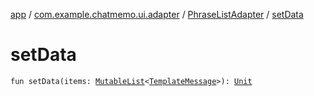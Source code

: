 [app](../../index.md) / [com.example.chatmemo.ui.adapter](../index.md) / [PhraseListAdapter](index.md) / [setData](./set-data.md)

# setData

`fun setData(items: `[`MutableList`](https://kotlinlang.org/api/latest/jvm/stdlib/kotlin.collections/-mutable-list/index.html)`<`[`TemplateMessage`](../../com.example.chatmemo.domain.model.value/-template-message/index.md)`>): `[`Unit`](https://kotlinlang.org/api/latest/jvm/stdlib/kotlin/-unit/index.html)